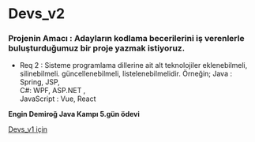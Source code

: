 # Devs_v2

### Projenin Amacı : Adayların kodlama becerilerini iş verenlerle buluşturduğumuz bir proje yazmak istiyoruz. 

- Req 2 : Sisteme programlama dillerine ait alt teknolojiler eklenebilmeli, silinebilmeli. güncellenebilmeli, listelenebilmelidir.
  Örneğin; Java : Spring, JSP, <br/>
           C#: WPF, ASP.NET , <br/>
           JavaScript : Vue, React


**Engin Demiroğ Java Kampı 5.gün ödevi**

[Devs_v1 için](https://github.com/hasannsoykan/Devs_v1)
